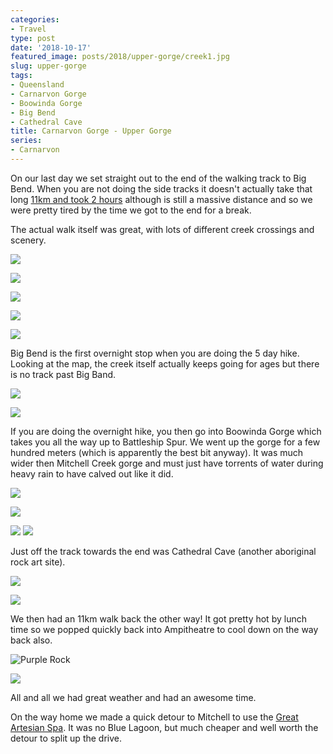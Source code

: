 ```yaml
---
categories:
- Travel
type: post
date: '2018-10-17'
featured_image: posts/2018/upper-gorge/creek1.jpg
slug: upper-gorge
tags:
- Queensland
- Carnarvon Gorge
- Boowinda Gorge
- Big Bend
- Cathedral Cave
title: Carnarvon Gorge - Upper Gorge
series:
- Carnarvon
---
```


On our last day we set straight out to the end of the walking track to Big Bend.
When you are not doing the side tracks it doesn't actually take that long
[11km and took 2 hours](https://www.strava.com/activities/1907628547)
although is still a massive distance and so we were pretty tired by the time we got to the end for a break.

The actual walk itself was great, with lots of different creek crossings and scenery.

![](creek1.jpg "")

![](creek2.jpg "")

![](creek3.jpg "")

![](creek4.jpg "")

![](creek5.jpg "")

Big Bend is the first overnight stop when you are doing the 5 day hike.
Looking at the map, the creek itself actually keeps going for ages but there is no track past Big Band.

![](big-bend1.jpg "")

![](big-bend2.jpg "")

If you are doing the overnight hike, you then go into Boowinda Gorge which takes you all the way up to Battleship Spur.
We went up the gorge for a few hundred meters (which is apparently the best bit anyway).
It was much wider then Mitchell Creek gorge and must just have torrents of water during heavy rain to have calved out like it did.

![](boowinda-gorge1.jpg "")

![](boowinda-gorge2.jpg "")

![](boowinda-gorge3.jpg "")
![](boowinda-gorge4.jpg "")

Just off the track towards the end was Cathedral Cave (another aboriginal rock art site).

![](cathedral-cave1.jpg "")

![](cathedral-cave2.jpg "")

We then had an 11km walk back the other way!
It got pretty hot by lunch time so we popped quickly back into Ampitheatre to cool down on the way back also.

![](purple-rock.jpg "Purple Rock")

![](creek6.jpg "")

All and all we had great weather and had an awesome time.

On the way home we made a quick detour to Mitchell to use the [Great Artesian Spa](https://www.greatartesianspa.com/).
It was no Blue Lagoon, but much cheaper and well worth the detour to split up the drive.